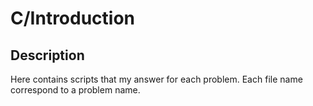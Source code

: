 # C/Introduction

## Description
Here contains scripts that my answer for each problem.
Each file name correspond to a problem name.
